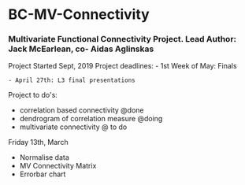 # BC-MV-Connectivity
 ### Multivariate Functional Connectivity Project. Lead Author: Jack McEarlean, co- Aidas Aglinskas
Project Started Sept, 2019
Project deadlines:
	- 1st Week of May: Finals
	
	- April 27th: L3 final presentations

Project to do's: 
- correlation based connectivity @done
- dendrogram of correlation measure  @doing 
- multivariate connectivity @ to do

Friday 13th, March
- Normalise data
- MV Connectivity Matrix
- Errorbar chart
 
 
 
